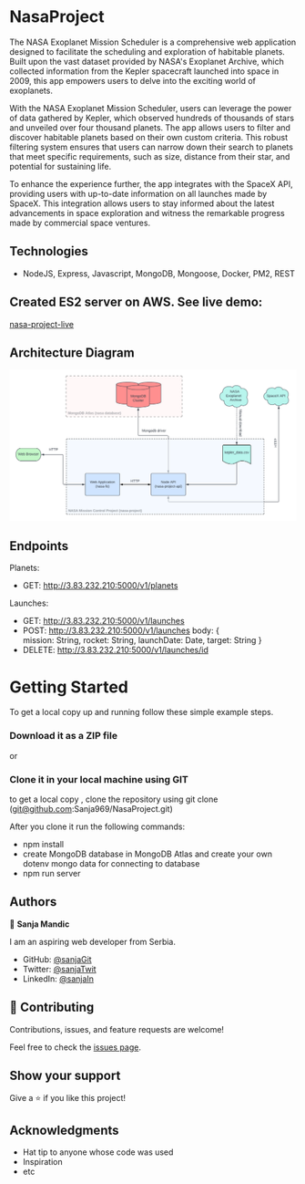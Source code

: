 # NasaProject

The NASA Exoplanet Mission Scheduler is a comprehensive web application designed to facilitate the scheduling and exploration of habitable planets. Built upon the vast dataset provided by NASA's Exoplanet Archive, which collected information from the Kepler spacecraft launched into space in 2009, this app empowers users to delve into the exciting world of exoplanets.

With the NASA Exoplanet Mission Scheduler, users can leverage the power of data gathered by Kepler, which observed hundreds of thousands of stars and unveiled over four thousand planets. The app allows users to filter and discover habitable planets based on their own custom criteria. This robust filtering system ensures that users can narrow down their search to planets that meet specific requirements, such as size, distance from their star, and potential for sustaining life.

To enhance the experience further, the app integrates with the SpaceX API, providing users with up-to-date information on all launches made by SpaceX. This integration allows users to stay informed about the latest advancements in space exploration and witness the remarkable progress made by commercial space ventures.


## Technologies

- NodeJS, Express, Javascript, MongoDB, Mongoose, Docker, PM2, REST

## Created ES2 server on AWS. See live demo:

[nasa-project-live](http://3.83.232.210:5000/)

## Architecture Diagram


  <kbd>
    <img src="/assets/diagram.png" alt="book-home" width="800">
  </kbd>


## Endpoints

Planets:

- GET: http://3.83.232.210:5000/v1/planets

Launches:

- GET: http://3.83.232.210:5000/v1/launches
- POST: http://3.83.232.210:5000/v1/launches 
      body: {      
        mission: String,
        rocket: String,
        launchDate: Date,
        target: String }
- DELETE: http://3.83.232.210:5000/v1/launches/id


# Getting Started

To get a local copy up and running follow these simple example steps.


### Download it as a ZIP file
or

### Clone it in your local machine using GIT
to get a local copy , clone the repository using git clone
(git@github.com:Sanja969/NasaProject.git)

After you clone it run  the following commands:

- npm install
- create MongoDB database in MongoDB Atlas and create your own dotenv mongo data for connecting to database 
- npm run server

## Authors

👤 **Sanja Mandic**

I am an aspiring web developer from Serbia.
- GitHub: [@sanjaGit](https://github.com/Sanja969)
- Twitter: [@sanjaTwit](https://twitter.com/SanjaMandic42)
- LinkedIn: [@sanjaIn](https://linkedin.com/in/sanja-mandic-823995a2/)

## 🤝 Contributing

Contributions, issues, and feature requests are welcome!

Feel free to check the [issues page](../../issues/).

## Show your support

Give a ⭐️ if you like this project!

## Acknowledgments

- Hat tip to anyone whose code was used
- Inspiration
- etc
